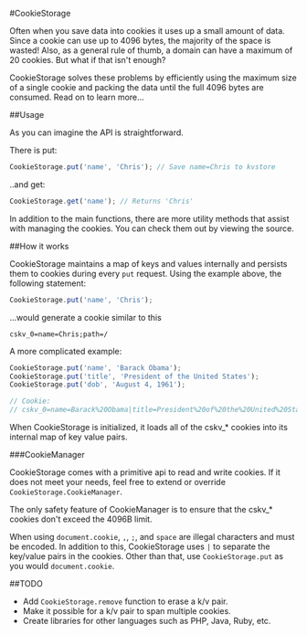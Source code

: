 #CookieStorage

Often when you save data into cookies it uses up a small amount of data. Since a cookie can use up to 4096 bytes, the majority of the space is wasted! Also, as a general rule of thumb, a domain can have a maximum of 20 cookies. But what if that isn't enough?

CookieStorage solves these problems by efficiently using the maximum size of a single cookie and packing the data until the full 4096 bytes are consumed. Read on to learn more...

##Usage

As you can imagine the API is straightforward.

There is put:

```javascript
CookieStorage.put('name', 'Chris'); // Save name=Chris to kvstore
```

..and get:

```javascript
CookieStorage.get('name'); // Returns 'Chris'
```

In addition to the main functions, there are more utility methods that assist with managing the cookies. You can check them out by viewing the source.

##How it works

CookieStorage maintains a map of keys and values internally and persists them to cookies during every `put` request. Using the example above, the following statement:

```javascript
CookieStorage.put('name', 'Chris');
```

...would generate a cookie similar to this

```
cskv_0=name=Chris;path=/
```

A more complicated example:


```javascript
CookieStorage.put('name', 'Barack Obama');
CookieStorage.put('title', 'President of the United States');
CookieStorage.put('dob', 'August 4, 1961');

// Cookie:
// cskv_0=name=Barack%20Obama|title=President%20of%20the%20United%20States|dob=August%204%2C%201961;path=/
```

When CookieStorage is initialized, it loads all of the cskv_* cookies into its internal map of key value pairs.

###CookieManager

CookieStorage comes with a primitive api to read and write cookies. If it does not meet your needs, feel free to extend or override `CookieStorage.CookieManager`.

The only safety feature of CookieManager is to ensure that the cskv_* cookies don't exceed the 4096B limit.

When using `document.cookie`, `,`, `;`, and `space` are illegal characters and must be encoded. In addition to this, CookieStorage uses `|` to separate the key/value pairs in the cookies. Other than that, use `CookieStorage.put` as you would `document.cookie`.

##TODO
* Add `CookieStorage.remove` function to erase a k/v pair.
* Make it possible for a k/v pair to span multiple cookies.
* Create libraries for other languages such as PHP, Java, Ruby, etc.
